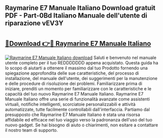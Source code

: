 ## Raymarine E7 Manuale Italiano Download gratuit PDF - Part-0Bd Italiano Manuale dell'utente di riparazione vEV3Y

# <h2><a href="http://dfb3kpm.blite.top/?on=Raymarine+E7+Manuale+Italiano">🔗Download 👉🔴 Raymarine E7 Manuale Italiano</a></h2>

[![Raymarine E7 Manuale Italiano download](https://i.imgur.com/lujVjoI.png)](http://dfb3kpm.blite.top/?on=Raymarine+E7+Manuale+Italiano)
Saluti e benvenuto nel manuale utente completo per il tuo REDDDDDDD appena acquistato. Questa guida ha lo scopo di aiutarti a ottenere il massimo dal tuo Prodotto fornendo una spiegazione approfondita delle sue caratteristiche, del processo di installazione, del manuale dell'utente, dei suggerimenti per la manutenzione e delle procedure di risoluzione dei problemi. Familiarizzare prima di iniziare, prenditi un momento per familiarizzare con le caratteristiche e le capacità del tuo nuovo Raymarine E7 Manuale Italiano. Raymarine E7 Manuale Italiano offre una serie di funzionalità avanzate come assistenti virtuali, notifiche intelligenti, scorciatoie personalizzabili e attività automatizzate, tutte facilmente controllabili dall'interfaccia. Partiamo dal presupposto che Raymarine E7 Manuale Italiano è stata una risorsa affidabile ed efficace nel tuo viaggio verso la padronanza dell'uso del tuo nuovo gadget. Se hai bisogno di aiuto o chiarimenti, non esitare a contattare il nostro team di supporto.
